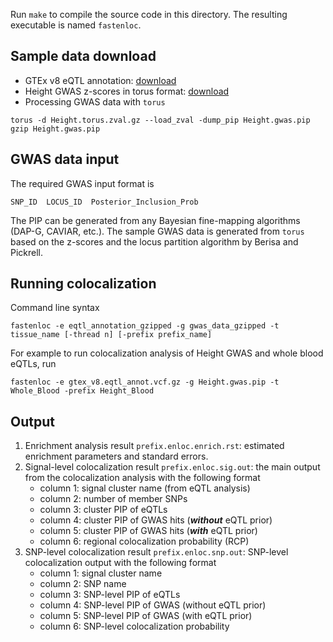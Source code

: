Run ``make`` to compile the source code in this directory. The resulting executable is named ``fastenloc``.

## Sample data download

+ GTEx v8 eQTL annotation: [download](https://drive.google.com/open?id=1kfH_CffxyCtZcx3z7k63rIARNidLv1_P)
+ Height GWAS z-scores in torus format: [download](https://drive.google.com/open?id=1kxZge6NQ8_8oJjVhkO4lKdmZiG2jbu1m)
+ Processing GWAS data with ``torus``

```
torus -d Height.torus.zval.gz --load_zval -dump_pip Height.gwas.pip
gzip Height.gwas.pip
```

## GWAS data input

The required GWAS input format is

```
SNP_ID  LOCUS_ID  Posterior_Inclusion_Prob
```

The PIP can be generated from any Bayesian fine-mapping algorithms (DAP-G, CAVIAR, etc.). The sample GWAS data is generated from ```torus``` based on the z-scores and the locus partition algorithm by Berisa and Pickrell.   



## Running colocalization

Command line syntax

```
fastenloc -e eqtl_annotation_gzipped -g gwas_data_gzipped -t tissue_name [-thread n] [-prefix prefix_name]
```
For example to run colocalization analysis of Height GWAS and whole blood eQTLs, run

```
fastenloc -e gtex_v8.eqtl_annot.vcf.gz -g Height.gwas.pip -t Whole_Blood -prefix Height_Blood
```

## Output

1. Enrichment analysis result ``prefix.enloc.enrich.rst``: estimated enrichment parameters and standard errors.
2. Signal-level colocalization result ``prefix.enloc.sig.out``:  the main output from the colocalization analysis with the following format
    + column 1: signal cluster name (from eQTL analysis)
    + column 2: number of member SNPs
    + column 3: cluster PIP of eQTLs
    + column 4: cluster PIP of GWAS hits (***without*** eQTL prior)
    + column 5: cluster PIP of GWAS hits (***with*** eQTL prior)
    + column 6: regional colocalization probability (RCP)
3. SNP-level colocalization result ``prefix.enloc.snp.out``: SNP-level colocalization output with the following format
    + column 1: signal cluster name
    + column 2: SNP name
    + column 3: SNP-level PIP of eQTLs
    + column 4: SNP-level PIP of GWAS (without eQTL prior)
    + column 5: SNP-level PIP of GWAS (with eQTL prior)
    + column 6: SNP-level colocalization probability


